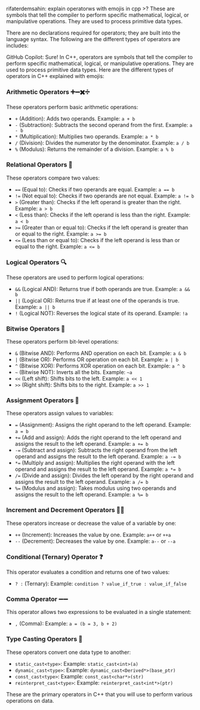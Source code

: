 rifaterdemsahin: explain operatorws with emojis in cpp >? These are symbols that tell the compiler to perform specific mathematical, logical, or manipulative operations. They are used to process primitive data types.

There are no declarations required for operators; they are built into the language syntax. The following are the different types of operators are includes: 


GitHub Copilot: Sure! In C++, operators are symbols that tell the compiler to perform specific mathematical, logical, or manipulative operations. They are used to process primitive data types. Here are the different types of operators in C++ explained with emojis:

### Arithmetic Operators ➕➖✖️➗
These operators perform basic arithmetic operations:
- `+` (Addition): Adds two operands. Example: `a + b`
- `-` (Subtraction): Subtracts the second operand from the first. Example: `a - b`
- `*` (Multiplication): Multiplies two operands. Example: `a * b`
- `/` (Division): Divides the numerator by the denominator. Example: `a / b`
- `%` (Modulus): Returns the remainder of a division. Example: `a % b`

### Relational Operators 🔄
These operators compare two values:
- `==` (Equal to): Checks if two operands are equal. Example: `a == b`
- `!=` (Not equal to): Checks if two operands are not equal. Example: `a != b`
- `>` (Greater than): Checks if the left operand is greater than the right. Example: `a > b`
- `<` (Less than): Checks if the left operand is less than the right. Example: `a < b`
- `>=` (Greater than or equal to): Checks if the left operand is greater than or equal to the right. Example: `a >= b`
- `<=` (Less than or equal to): Checks if the left operand is less than or equal to the right. Example: `a <= b`

### Logical Operators 🔍
These operators are used to perform logical operations:
- `&&` (Logical AND): Returns true if both operands are true. Example: `a && b`
- `||` (Logical OR): Returns true if at least one of the operands is true. Example: `a || b`
- `!` (Logical NOT): Reverses the logical state of its operand. Example: `!a`

### Bitwise Operators 🧩
These operators perform bit-level operations:
- `&` (Bitwise AND): Performs AND operation on each bit. Example: `a & b`
- `|` (Bitwise OR): Performs OR operation on each bit. Example: `a | b`
- `^` (Bitwise XOR): Performs XOR operation on each bit. Example: `a ^ b`
- `~` (Bitwise NOT): Inverts all the bits. Example: `~a`
- `<<` (Left shift): Shifts bits to the left. Example: `a << 1`
- `>>` (Right shift): Shifts bits to the right. Example: `a >> 1`

### Assignment Operators 📝
These operators assign values to variables:
- `=` (Assignment): Assigns the right operand to the left operand. Example: `a = b`
- `+=` (Add and assign): Adds the right operand to the left operand and assigns the result to the left operand. Example: `a += b`
- `-=` (Subtract and assign): Subtracts the right operand from the left operand and assigns the result to the left operand. Example: `a -= b`
- `*=` (Multiply and assign): Multiplies the right operand with the left operand and assigns the result to the left operand. Example: `a *= b`
- `/=` (Divide and assign): Divides the left operand by the right operand and assigns the result to the left operand. Example: `a /= b`
- `%=` (Modulus and assign): Takes modulus using two operands and assigns the result to the left operand. Example: `a %= b`

### Increment and Decrement Operators 🔼🔽
These operators increase or decrease the value of a variable by one:
- `++` (Increment): Increases the value by one. Example: `a++` or `++a`
- `--` (Decrement): Decreases the value by one. Example: `a--` or `--a`

### Conditional (Ternary) Operator ❓
This operator evaluates a condition and returns one of two values:
- `? :` (Ternary): Example: `condition ? value_if_true : value_if_false`

### Comma Operator ➖➖
This operator allows two expressions to be evaluated in a single statement:
- `,` (Comma): Example: `a = (b = 3, b + 2)`

### Type Casting Operators 🔄
These operators convert one data type to another:
- `static_cast<type>`: Example: `static_cast<int>(a)`
- `dynamic_cast<type>`: Example: `dynamic_cast<Derived*>(base_ptr)`
- `const_cast<type>`: Example: `const_cast<char*>(str)`
- `reinterpret_cast<type>`: Example: `reinterpret_cast<int*>(ptr)`

These are the primary operators in C++ that you will use to perform various operations on data.